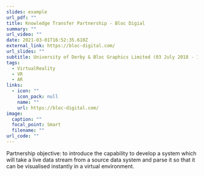 ```yaml
---
slides: example
url_pdf: ""
title: Knowledge Transfer Partnership - Bloc Digial
summary: ""
url_video: ""
date: 2021-03-01T16:52:35.610Z
external_link: https://bloc-digital.com/
url_slides: ""
subtitle: University of Derby & Bloc Graphics Limited (03 July 2018 - 18 June 2022)
tags:
  - VirtualReality
  - VR
  - AR
links:
  - icon: ""
    icon_pack: null
    name: ""
    url: https://bloc-digital.com/
image:
  caption: ""
  focal_point: Smart
  filename: ""
url_code: ""
---
```

Partnership objective: to introduce the capability to develop a system which will take a live data stream from a source data system and parse it so that it can be visualised instantly in a virtual environment.